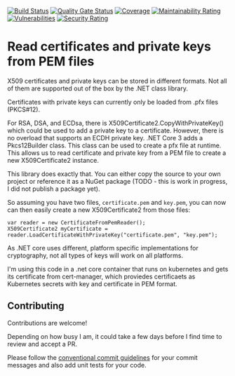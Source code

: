﻿[![Build Status](https://dev.azure.com/oocx/ReadX509CertificateFromPem/_apis/build/status/oocx.ReadX509CertificateFromPem?branchName=master)](https://dev.azure.com/oocx/ReadX509CertificateFromPem/_build/latest?definitionId=4&branchName=master)
[![Quality Gate Status](https://sonarcloud.io/api/project_badges/measure?project=oocx_ReadX509CertificateFromPem&metric=alert_status)](https://sonarcloud.io/dashboard?id=oocx_ReadX509CertificateFromPem)
[![Coverage](https://sonarcloud.io/api/project_badges/measure?project=oocx_ReadX509CertificateFromPem&metric=coverage)](https://sonarcloud.io/dashboard?id=oocx_ReadX509CertificateFromPem)
[![Maintainability Rating](https://sonarcloud.io/api/project_badges/measure?project=oocx_ReadX509CertificateFromPem&metric=sqale_rating)](https://sonarcloud.io/dashboard?id=oocx_ReadX509CertificateFromPem)
[![Vulnerabilities](https://sonarcloud.io/api/project_badges/measure?project=oocx_ReadX509CertificateFromPem&metric=vulnerabilities)](https://sonarcloud.io/dashboard?id=oocx_ReadX509CertificateFromPem)
[![Security Rating](https://sonarcloud.io/api/project_badges/measure?project=oocx_ReadX509CertificateFromPem&metric=security_rating)](https://sonarcloud.io/dashboard?id=oocx_ReadX509CertificateFromPem)

# Read certificates and private keys from PEM files

X509 certificates and private keys can be stored in different formats. Not all of them are supported out of the box by the .NET class library.

Certificates with private keys can currently only be loaded from .pfx files (PKCS#12).


For RSA, DSA, and ECDsa, there is X509Certificate2.CopyWithPrivateKey() which could be used to add a private key to a certificate.
However, there is no overload that supports an ECDH private key. .NET Core 3 adds a Pkcs12Builder class. This class can be used to create a pfx file at runtime. This allows us to read certificate and
private key from a PEM file to create a new X509Certificate2 instance.

This library does exactly that. You can either copy the source to your own project or reference it as a NuGet package (TODO - this is work in progress, I did not publish a package yet).

So assuming you have two files, ``certificate.pem`` and ``key.pem``, you can now can then easily create a new X509Certificate2 from those files:

```
var reader = new CertificateFromPemReader();
X509Certificate2 myCertificate = reader.LoadCertificateWithPrivateKey("certificate.pem", "key.pem");
```

As .NET core uses different, platform specific implementations for cryptography, not all types of keys will work on all platforms.

I'm using this code in a .net core container that runs on kubernetes and gets its certificate from cert-manager, which proviedes certificaets as
Kubernetes secrets with key and certificate in PEM format.



## Contributing

Contributions are welcome!

Depending on how busy I am, it could take a few days before I find time to review and accept a PR.

Please follow the [conventional commit guidelines](https://www.conventionalcommits.org/en/v1.0.0/) for your commit messages and also add unit tests for your code.

